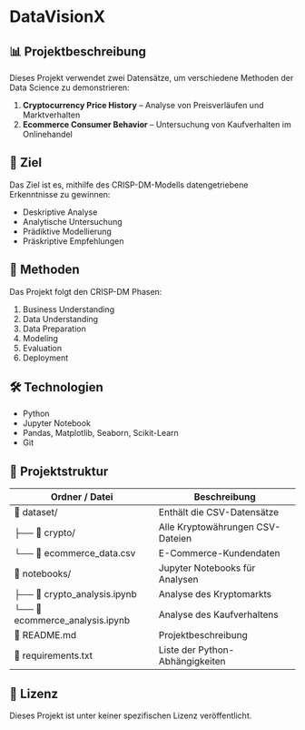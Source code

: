 # DataVisionX

## 📊 Projektbeschreibung
Dieses Projekt verwendet zwei Datensätze, um verschiedene Methoden der Data Science zu demonstrieren:

1. **Cryptocurrency Price History** – Analyse von Preisverläufen und Marktverhalten
2. **Ecommerce Consumer Behavior** – Untersuchung von Kaufverhalten im Onlinehandel

## 🎯 Ziel
Das Ziel ist es, mithilfe des CRISP-DM-Modells datengetriebene Erkenntnisse zu gewinnen:
- Deskriptive Analyse
- Analytische Untersuchung
- Prädiktive Modellierung
- Präskriptive Empfehlungen

## 🧠 Methoden
Das Projekt folgt den CRISP-DM Phasen:
1. Business Understanding
2. Data Understanding
3. Data Preparation
4. Modeling
5. Evaluation
6. Deployment

## 🛠️ Technologien
- Python
- Jupyter Notebook
- Pandas, Matplotlib, Seaborn, Scikit-Learn
- Git

## 📁 Projektstruktur

| Ordner / Datei                  | Beschreibung                          |
|---------------------------------|----------------------------------------|
| 📂 dataset/                     | Enthält die CSV-Datensätze             |
| ├── 📂 crypto/                  | Alle Kryptowährungen CSV-Dateien       |
| └── 📄 ecommerce_data.csv       | E-Commerce-Kundendaten                 |
| 📂 notebooks/                   | Jupyter Notebooks für Analysen         |
| ├── 📓 crypto_analysis.ipynb    | Analyse des Kryptomarkts         |
| └── 📓 ecommerce_analysis.ipynb | Analyse des Kaufverhaltens   |
| 📄 README.md                    | Projektbeschreibung                    |
| 📄 requirements.txt             | Liste der Python-Abhängigkeiten        |


## 🔖 Lizenz
Dieses Projekt ist unter keiner spezifischen Lizenz veröffentlicht.


